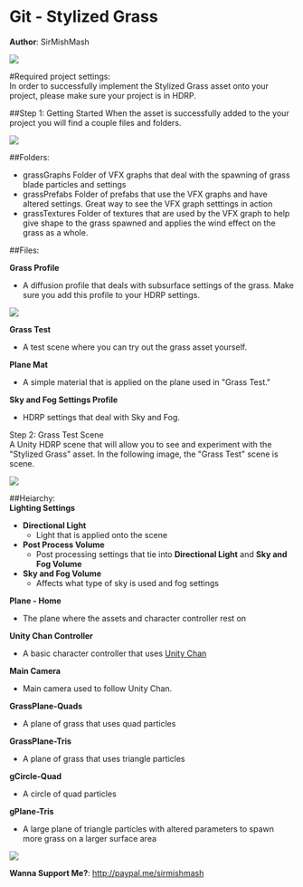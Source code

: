 # Git - Stylized Grass
**Author**: SirMishMash  

<img src = "https://github.com/SirMishMash/Unity-StylizedGrass/blob/main/Git_docImages/Grass1.PNG" />  

#Required project settings:  
In order to successfully implement the Stylized Grass asset onto your project, please make sure your project is in HDRP.

##Step 1: Getting Started
When the asset is successfully added to the your project you will find a couple files and folders. 

<img src = "https://github.com/SirMishMash/Unity-StylizedGrass/blob/main/Git_docImages/Starting1.PNG" />

##Folders:
- grassGraphs      Folder of VFX graphs that deal with the spawning of grass blade particles and settings
- grassPrefabs     Folder of prefabs that use the VFX graphs and have altered settings. Great way to see the VFX graph setttings in action
- grassTextures    Folder of textures that are used by the VFX graph to help give shape to the grass spawned and applies the wind effect on the grass as a whole.

##Files:  

**Grass Profile**  
  - A diffusion profile that deals with subsurface settings of the grass. Make sure you add this profile to your HDRP settings.
<img src = "https://github.com/SirMishMash/Unity-StylizedGrass/blob/main/Git_docImages/Starting2.PNG" />

**Grass Test**  
  - A test scene where you can try out the grass asset yourself.
  
**Plane Mat**  
  - A simple material that is applied on the plane used in "Grass Test."  
  
**Sky and Fog Settings Profile**  
  - HDRP settings that deal with Sky and Fog.  

Step 2: Grass Test Scene  
A Unity HDRP scene that will allow you to see and experiment with the "Stylized Grass" asset. In the following image, the "Grass Test" scene is scene.  

<img src = "https://github.com/SirMishMash/Unity-StylizedGrass/blob/main/Git_docImages/Scene1.PNG" />  

##Heiarchy:  
**Lighting Settings**  
- **Directional Light**  
  * Light that is applied onto the scene  
- **Post Process Volume**  
  * Post processing settings that tie into **Directional Light** and **Sky and Fog Volume**
- **Sky and Fog Volume**  
  * Affects what type of sky is used and fog settings

**Plane - Home**  
- The plane where the assets and character controller rest on  

**Unity Chan Controller**  
- A basic character controller that uses [Unity Chan](https://assetstore.unity.com/packages/3d/characters/unity-chan-model-18705)  

**Main Camera**  
- Main camera used to follow Unity Chan.  

**GrassPlane-Quads**  
- A plane of grass that uses quad particles  

**GrassPlane-Tris**  
- A plane of grass that uses triangle particles  

**gCircle-Quad**  
- A circle of quad particles  

**gPlane-Tris**  
- A large plane of triangle particles with altered parameters to spawn more grass on a larger surface area  

<img src = "https://github.com/SirMishMash/Unity-StylizedGrass/blob/main/Git_docImages/Grass2.PNG" />


**Wanna Support Me?**: http://paypal.me/sirmishmash

